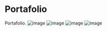 # Portafolio
Portafolio. 
![image](https://github.com/user-attachments/assets/7012ea2c-437e-4220-ab29-2ede77805595)
![image](https://github.com/user-attachments/assets/afbd7600-e6aa-4aa7-9583-2e6456555ad7)
![image](https://github.com/user-attachments/assets/3e69a8ea-8ca2-46b0-a2c8-6edeee062d56)
![image](https://github.com/user-attachments/assets/352310b7-0e49-45d8-85ea-b6d0f11caa4e)
